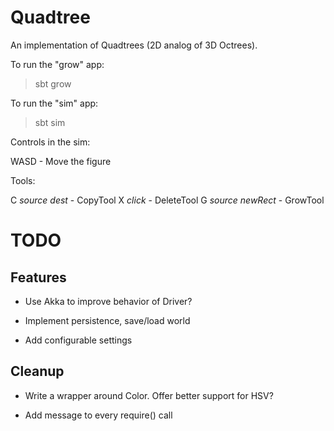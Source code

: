 Quadtree
========

An implementation of Quadtrees (2D analog of 3D Octrees).

To run the "grow" app:
> sbt grow

To run the "sim" app:
> sbt sim

Controls in the sim:

WASD - Move the figure

Tools:

C *source* *dest* - CopyTool
X *click* - DeleteTool
G *source* *newRect* - GrowTool

TODO
====

Features
--------

- Use Akka to improve behavior of Driver?

- Implement persistence, save/load world

- Add configurable settings

Cleanup
-------

- Write a wrapper around Color. Offer better support for HSV?

- Add message to every require() call

